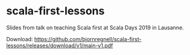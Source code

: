 # scala-first-lessons
Slides from talk on teaching Scala first at Scala Days 2019 in Lausanne.

Download: https://github.com/bjornregnell/scala-first-lessons/releases/download/v1/main-v1.pdf
